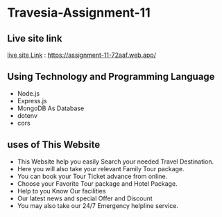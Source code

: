# Travesia-Assignment-11

## Live site link

[live site Link](https://assignment-11-72aaf.web.app/) : https://assignment-11-72aaf.web.app/

## Using Technology and Programming Language
* Node.js
* Express.js
* MongoDB As Database
* dotenv
* cors 
## uses of This Website

- This Website help you easily Search your needed Travel Destination.
- Here you will also take your relevant Family Tour package.
- You can book your Tour Ticket advance from online.
- Choose your Favorite Tour package and Hotel Package.
- Help to you Know Our facilities
- Our latest news and special Offer and Discount
- You may also take our 24/7 Emergency helpline service.